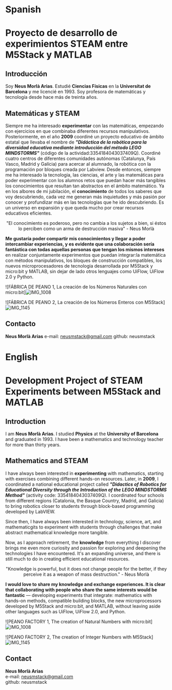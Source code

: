 # Spanish

# Proyecto de desarrollo de experimientos STEAM entre M5Stack y MATLAB

## Introducción

Soy **Neus Morlà Arias**. Estudié **Ciencias Físicas** en la **Universitat de Barcelona** y me licencié en 1993. Soy profesora de matemáticas y tecnología desde hace más de treinta años.

## Matemáticas y STEAM

Siempre me ha interesado **experimentar** con las matemáticas, empezando con ejercicios en que combinaba diferentes recursos manipulativos. Posteriormente, en el año **2009** coordiné un proyecto educativo de ámbito estatal que llevaba el nombre de ***"Didáctica de la robótica para la diversidad educativa mediante introducción del método LEGO MINDSTORMS"*** (código de la actividad:3354184043037409Q). Coordiné cuatro centros de diferentes comunidades autónomas (Catalunya, País Vasco, Madrid y Galícia) para acercar al alumnado, la robótica con la programación por bloques creada por Labview. Desde entonces, siempre me ha interesado la tecnologia, las ciencias, el arte y las matemáticas para poder experimentar con los alumnos retos que puedan hacer más tangibles los conocimientos que resultan tan abstractos en el ámbito matemático.
Ya en los albores de mi jubilación, el **conocimiento** de todos los saberes que voy descubriendo, cada vez me generan más inquietudes y más pasión por conocer y profundizar más en las tecnologías que he ido descubriendo. Es un universo en expansión y que queda mucho por crear recursos educativos eficientes. 

>
<center> "El conocimiento es poderoso,
pero no cambia a los sujetos a bien,
si éstos lo perciben como
un arma de destrucción masiva" - Neus Morlà </center>



**Me gustaría poder compartir mis conocimientos y llegar a poder intercambiar experiencias, y es evidente que una colaboración sería fantástica con todas aquellas personas que tengan los mismos intereses** en realizar conjuntamente experimentos que puedan integrar:la matemática con métodos manipulativos, los bloques de construcción compatibles, los nuevos microprocesadores de tecnologia desarrollada por M5Stack y micro:bit y MATLAB, sin dejar de lado otros lenguajes como UiFlow, UiFlow 2.0 y Python.


![FÁBRICA DE PEANO 1, La creación de los Números Naturales con micro:bit]![IMG_1008](https://github.com/user-attachments/assets/1e0f83d5-dfa5-4ef4-b70f-6c985752f858)

![FÁBRICA DE PEANO 2, La creación de los Números Enteros con M5Stack]![IMG_1145](https://github.com/user-attachments/assets/3c3140b9-2e48-41d0-b432-51c0181a7d90)

## Contacto

**Neus Morlà Arias** 
e-mail: neusmstack@gmail.com
github: neusmstack


# English

# Development Project of STEAM Experiments between M5Stack and MATLAB

## Introduction

I am **Neus Morlà Arias**. I studied **Physics** at the **University of Barcelona** and graduated in 1993. I have been a mathematics and technology teacher for more than thirty years.

## Mathematics and STEAM

I have always been interested in **experimenting** with mathematics, starting with exercises combining different hands-on resources. Later, in **2009**, I coordinated a national educational project called ***"Didactics of Robotics for Educational Diversity through the Introduction of the LEGO MINDSTORMS Method"*** (activity code: 3354184043037409Q). I coordinated four schools from different regions (Catalonia, the Basque Country, Madrid, and Galicia) to bring robotics closer to students through block-based programming developed by LabVIEW.

Since then, I have always been interested in technology, science, art, and mathematicgits to experiment with students through challenges that make abstract mathematical knowledge more tangible.

Now, as I approach retirement, the **knowledge** from everything I discover brings me even more curiosity and passion for exploring and deepening the technologies I have encountered. It's an expanding universe, and there is still much to do in creating efficient educational resources.

>
<center> "Knowledge is powerful,  
but it does not change people for the better,  
if they perceive it as  
a weapon of mass destruction." - Neus Morlà </center>

**I would love to share my knowledge and exchange experiences. It is clear that collaborating with people who share the same interests would be fantastic** — developing experiments that integrate: mathematics with hands-on methods, compatible building blocks, the new microprocessors developed by M5Stack and micro:bit, and MATLAB, without leaving aside other languages such as UiFlow, UiFlow 2.0, and Python.

![PEANO FACTORY 1, The creation of Natural Numbers with micro:bit]![IMG_1008](https://github.com/user-attachments/assets/1e0f83d5-dfa5-4ef4-b70f-6c985752f858)

![PEANO FACTORY 2, The creation of Integer Numbers with M5Stack]![IMG_1145](https://github.com/user-attachments/assets/3c3140b9-2e48-41d0-b432-51c0181a7d90)

## Contact

**Neus Morlà Arias**  
e-mail: neusmstack@gmail.com  
github: neusmstack



